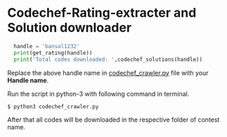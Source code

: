 # Codechef-Rating-extracter and Solution downloader

```python
  handle = 'bansal1232'
  print(get_rating(handle))
  print('Total codes downloaded: ',codechef_solutions(handle))
```

Replace the above handle name in [codechef_crawler.py](https://github.com/bansal1232/Web-crawler/blob/master/codechef_crawler.py) file with your **Handle name**.

Run the script in python-3 with following command in terminal.

```sh
$ python3 codechef_crawler.py
```

After that all codes will be downloaded in the respective folder of contest name.
